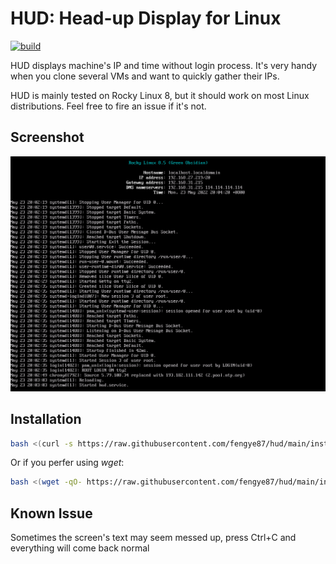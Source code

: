 # HUD: Head-up Display for Linux

[![build](https://github.com/fengye87/hud/actions/workflows/build.yml/badge.svg)](https://github.com/fengye87/hud/actions/workflows/build.yml)

HUD displays machine's IP and time without login process. It's very handy when you clone several VMs and want to quickly gather their IPs.

HUD is mainly tested on Rocky Linux 8, but it should work on most Linux distributions. Feel free to fire an issue if it's not.

## Screenshot

![screenshot](/screenshot.png)

## Installation

```bash
bash <(curl -s https://raw.githubusercontent.com/fengye87/hud/main/install.sh)
```

Or if you perfer using _wget_:

```bash
bash <(wget -qO- https://raw.githubusercontent.com/fengye87/hud/main/install.sh)
```

## Known Issue

Sometimes the screen's text may seem messed up, press Ctrl+C and everything will come back normal
